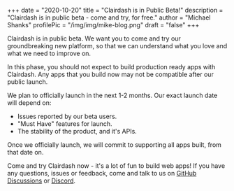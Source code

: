 +++ 
date = "2020-10-20" 
title = "Clairdash is in Public Beta!" 
description = "Clairdash is in public beta - come and try, for free." 
author = "Michael Shanks" 
profilePic = "/img/img/mike-blog.png"
draft = "false"
+++

Clairdash is in public beta. We want you to come and try our groundbreaking new platform, so that we can understand what you love and what we need to improve on.

In this phase, you should not expect to build production ready apps with Clairdash. Any apps that you build now may not be compatible after our public launch.

We plan to officially launch in the next 1-2 months. Our exact launch date will depend on:
- Issues reported by our beta users.
- "Must Have" features for launch.
- The stability of the product, and it's APIs.

Once we officially launch, we will commit to supporting all apps built, from that date on.

Come and try Clairdash now - it's a lot of fun to build web apps! If you have any questions, issues or feedback, come and talk to us on [GitHub Discussions](https://github.com/Clairdash/clairdash/discussions) or [Discord](https://discord.com/invite/rCYayfe).